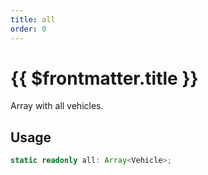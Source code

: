 ```yaml
---
title: all
order: 0
---
```


# {{ $frontmatter.title }}

Array with all vehicles.

## Usage

```ts
static readonly all: Array<Vehicle>;
```
